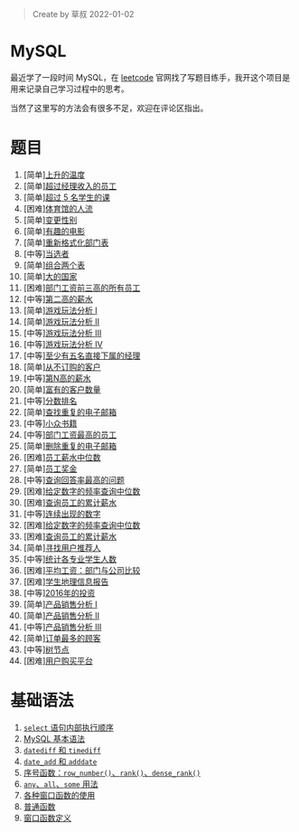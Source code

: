 > Create by 草叔 2022-01-02

# MySQL
最近学了一段时间 MySQL，在 [leetcode](https://leetcode-cn.com/problemset/database/) 官网找了写题目练手，我开这个项目是用来记录自己学习过程中的思考。

当然了这里写的方法会有很多不足，欢迎在评论区指出。

# 题目
1. [简单][上升的温度](https://github.com/astak16/MySQL/issues/1)
2. [简单][超过经理收入的员工](https://github.com/astak16/blog-mysql/issues/3)
3. [简单][超过 5 名学生的课](https://github.com/astak16/blog-mysql/issues/4)
4. [困难][体育馆的人流](https://github.com/astak16/blog-mysql/issues/6)
5. [简单][变更性别](https://github.com/astak16/blog-mysql/issues/7)
6. [简单][有趣的电影](https://github.com/astak16/blog-mysql/issues/9)
7. [简单][重新格式化部门表](https://github.com/astak16/blog-mysql/issues/10)
8. [中等][当选者](https://github.com/astak16/blog-mysql/issues/11)
9. [简单][组合两个表](https://github.com/astak16/blog-mysql/issues/13)
10. [简单][大的国家](https://github.com/astak16/blog-mysql/issues/14)
11. [困难][部门工资前三高的所有员工](https://github.com/astak16/blog-mysql/issues/15)
12. [中等][第二高的薪水](https://github.com/astak16/blog-mysql/issues/16)
13. [简单][游戏玩法分析 I](https://github.com/astak16/blog-mysql/issues/18)
14. [简单][游戏玩法分析 II](https://github.com/astak16/blog-mysql/issues/20)
15. [中等][游戏玩法分析 III](https://github.com/astak16/blog-mysql/issues/17)
16. [中等][游戏玩法分析 IV](https://github.com/astak16/blog-mysql/issues/21)
17. [中等][至少有五名直接下属的经理](https://github.com/astak16/blog-mysql/issues/22)
18. [简单][从不订购的客户](https://github.com/astak16/blog-mysql/issues/23)
19. [中等][第N高的薪水](https://github.com/astak16/blog-mysql/issues/24)
20. [简单][富有的客户数量](https://github.com/astak16/blog-mysql/issues/25)
21. [中等][分数排名](https://github.com/astak16/blog-mysql/issues/26)
22. [简单][查找重复的电子邮箱](https://github.com/astak16/blog-mysql/issues/27)
23. [中等][小众书籍](https://github.com/astak16/blog-mysql/issues/28)
24. [中等][部门工资最高的员工](https://github.com/astak16/blog-mysql/issues/29)
25. [简单][删除重复的电子邮箱](https://github.com/astak16/blog-mysql/issues/30)
26. [困难][员工薪水中位数](https://github.com/astak16/blog-mysql/issues/32)
27. [简单][员工奖金](https://github.com/astak16/blog-mysql/issues/33)
28. [中等][查询回答率最高的问题](https://github.com/astak16/blog-mysql/issues/34)
29. [困难][给定数字的频率查询中位数](https://github.com/astak16/blog-mysql/issues/35)
30. [困难][查询员工的累计薪水](https://github.com/astak16/blog-mysql/issues/36)
31. [中等][连续出现的数字](https://github.com/astak16/blog-mysql/issues/37)
32. [困难][给定数字的频率查询中位数](https://github.com/astak16/blog-mysql/issues/43)
33. [困难][查询员工的累计薪水](https://github.com/astak16/blog-mysql/issues/44)
34. [简单][寻找用户推荐人](https://github.com/astak16/blog-mysql/issues/41)
35. [中等][统计各专业学生人数](https://github.com/astak16/blog-mysql/issues/42)
36. [困难][平均工资：部门与公司比较](https://github.com/astak16/blog-mysql/issues/45)
37. [困难][学生地理信息报告](https://github.com/astak16/blog-mysql/issues/46)
38. [中等][2016年的投资](https://github.com/astak16/blog-mysql/issues/47)
39. [简单][产品销售分析 I](https://github.com/astak16/blog-mysql/issues/48)
40. [简单][产品销售分析 II](https://github.com/astak16/blog-mysql/issues/49)
41. [中等][产品销售分析 III](https://github.com/astak16/blog-mysql/issues/50)
42. [简单][订单最多的顾客](https://github.com/astak16/blog-mysql/issues/51)
43. [中等][树节点](https://github.com/astak16/blog-mysql/issues/52)
44. [困难][用户购买平台](https://github.com/astak16/blog-mysql/issues/53)

# 基础语法
1. [`select` 语句内部执行顺序](https://github.com/astak16/blog-mysql/issues/12)
2. [MySQL 基本语法](https://github.com/astak16/blog-mysql/issues/31)
3. [`datediff` 和 `timediff`](https://github.com/astak16/blog-mysql/issues/2)
4. [`date_add` 和 `adddate`](https://github.com/astak16/blog-mysql/issues/5)
5. [序号函数：`row_number()`、`rank()`、`dense_rank()`](https://github.com/astak16/blog-mysql/issues/8)
6. [`any`、`all`、`some` 用法](https://github.com/astak16/blog-mysql/issues/19)
7. [各种窗口函数的使用](https://github.com/astak16/blog-mysql/issues/38)
8. [普通函数](https://github.com/astak16/blog-mysql/issues/39)
9. [窗口函数定义](https://github.com/astak16/blog-mysql/issues/40)

